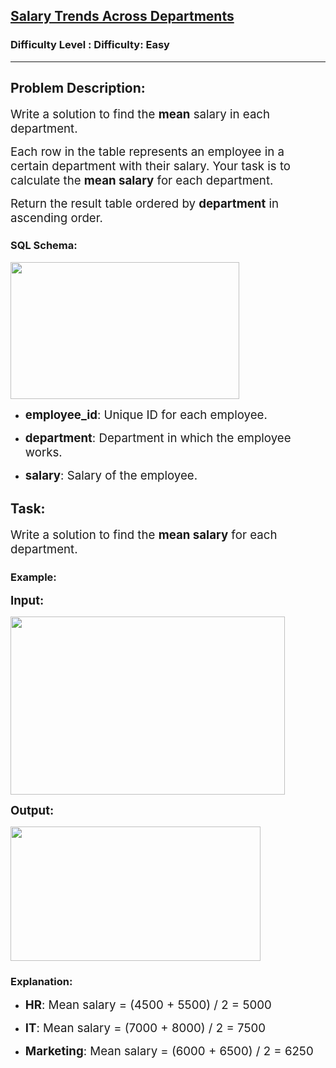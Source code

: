<h2><a href="https://www.geeksforgeeks.org/problems/salary-trends-across-departments/1">Salary Trends Across Departments</a></h2><h3>Difficulty Level : Difficulty: Easy</h3><hr><div class="problems_problem_content__Xm_eO"><h2>Problem Description:</h2>
<p><span style="font-size: 14pt;">Write a solution to find the <strong>mean</strong> salary in each department.</span></p>
<p><span style="font-size: 14pt;">Each row in the table represents an employee in a certain department with their salary. Your task is to calculate the <strong>mean salary</strong> for each department.</span></p>
<p><span style="font-size: 14pt;">Return the result table ordered by <strong>department</strong> in ascending order.</span></p>
<h3>SQL Schema:</h3>
<p><img src="https://media.geeksforgeeks.org/img-practice/prod/addEditProblem/problem_desc/Web/Other/blobid0_1747031573.png" width="366" height="219"></p>
<ul>
<li><span style="font-family: 'andale mono', monospace;"> </span>
<p><span style="font-size: 14pt;"><strong>employee_id</strong>: Unique ID for each employee.</span></p>
<span style="font-size: 14pt;"> </span></li>
<li><span style="font-size: 14pt;"> </span>
<p><span style="font-size: 14pt;"><strong>department</strong>: Department in which the employee works.</span></p>
<span style="font-size: 14pt;"> </span></li>
<li><span style="font-size: 14pt;"> </span>
<p><span style="font-size: 14pt;"><strong>salary</strong>: Salary of the employee.</span></p>
</li>
</ul>
<h2>Task:</h2>
<p><span style="font-size: 14pt;">Write a solution to find the <strong>mean salary</strong> for each department.</span></p>
<h3>Example:</h3>
<p><span style="font-size: 14pt;"><strong>Input:</strong></span></p>
<p><strong><img src="https://media.geeksforgeeks.org/img-practice/prod/addEditProblem/problem_desc/Web/Other/blobid1_1747031592.png" width="439" height="285"></strong></p>
<p><span style="font-size: 14pt;"><strong>Output:</strong></span></p>
<p><span style="font-size: 14pt;"><strong><img src="https://media.geeksforgeeks.org/img-practice/prod/addEditProblem/problem_desc/Web/Other/blobid2_1747031602.png" width="400" height="215"></strong></span></p>
<h3>Explanation:</h3>
<ul>
<li>
<p><span style="font-size: 14pt;"><strong>HR</strong>: Mean salary = (4500 + 5500) / 2 = 5000</span></p>
<span style="font-size: 14pt;"> </span></li>
<li><span style="font-size: 14pt;"> </span>
<p><span style="font-size: 14pt;"><strong>IT</strong>: Mean salary = (7000 + 8000) / 2 = 7500</span></p>
<span style="font-size: 14pt;"> </span></li>
<li><span style="font-size: 14pt;"> </span>
<p><span style="font-size: 14pt;"><strong>Marketing</strong>: Mean salary = (6000 + 6500) / 2 = 6250</span></p>
</li>
</ul></div>